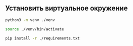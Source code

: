 ## Установить виртуальное окружение

```bash
python3 -m venv ./venv

source ./venv/bin/activate

pip install -r ./requirements.txt
```
